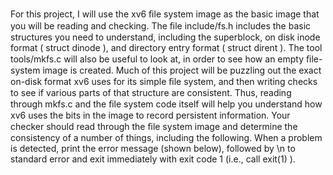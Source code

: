 For this project, I will use the xv6 ﬁle system image as the basic image that you will be reading and checking. The ﬁle
 include/fs.h includes the basic structures you need to understand, including the superblock, on disk inode format ( struct dinode ), and directory entry format ( struct dirent ). The tool tools/mkfs.c will also be useful to look at, in order to see how an empty ﬁle-system image is created.
 Much of this project will be puzzling out the exact on-disk format xv6 uses for its simple ﬁle system, and then writing checks to see if various parts of that structure are consistent. Thus, reading through mkfs.c and the ﬁle system code itself will help you understand how xv6 uses the bits in the image to record persistent information.
 Your checker should read through the ﬁle system image and determine the consistency of a number of things, including the following. When a problem is detected, print the error message (shown below), followed by \n to standard error and exit immediately with exit code 1 (i.e., call exit(1) ).

